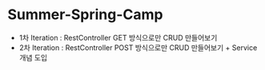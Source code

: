 ﻿# Summer-Spring-Camp
- 1차 Iteration : RestController GET 방식으로만 CRUD 만들어보기
- 2차 Iteration : RestController POST 방식으로만 CRUD 만들어보기 + Service 개념 도입
